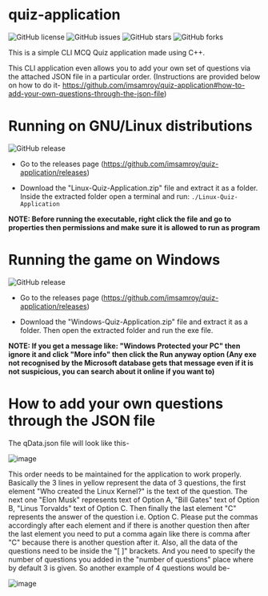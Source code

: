 # quiz-application

![GitHub license](https://img.shields.io/github/license/imsamroy/quiz-application)
![GitHub issues](https://img.shields.io/github/issues/imsamroy/quiz-application)
![GitHub stars](https://img.shields.io/github/stars/imsamroy/quiz-application)
![GitHub forks](https://img.shields.io/github/forks/imsamroy/quiz-application)

This is a simple CLI MCQ Quiz application made using C++.  

This CLI application even allows you to add your own set of questions via the attached JSON file in a particular order. (Instructions are provided below on how to do it- https://github.com/imsamroy/quiz-application#how-to-add-your-own-questions-through-the-json-file)

# Running on GNU/Linux distributions

![GitHub release](https://img.shields.io/github/release/imsamroy/quiz-application)

- Go to the releases page (https://github.com/imsamroy/quiz-application/releases)  

- Download the "Linux-Quiz-Application.zip" file and extract it as a folder. Inside the extracted folder open a terminal and run: `./Linux-Quiz-Application`  

**NOTE: Before running the executable, right click the file and go to properties then permissions and make sure it is allowed to run as program**

# Running the game on Windows

![GitHub release](https://img.shields.io/github/release/imsamroy/quiz-application)

- Go to the releases page (https://github.com/imsamroy/quiz-application/releases)  

- Download the "Windows-Quiz-Application.zip" file and extract it as a folder. Then open the extracted folder and run the exe file.  

**NOTE: If you get a message like: "Windows Protected your PC" then ignore it and click "More info" then click the Run anyway option (Any exe not recognised by the Microsoft database gets that message even if it is not suspicious, you can search about it online if you want to)**

# How to add your own questions through the JSON file

The qData.json file will look like this-  

![image](https://user-images.githubusercontent.com/92716271/166941945-bcdb6c26-00c8-4332-bde3-0994ddd88d67.png)

This order needs to be maintained for the application to work properly. Basically the 3 lines in yellow represent the data of 3 questions, the first element "Who created the Linux Kernel?" is the text of the question. The next one "Elon Musk" represents text of Option A, "Bill Gates" text of Option B, "Linus Torvalds" text of Option C. Then finally the last element "C" represents the answer of the question i.e. Option C. Please put the commas accordingly after each element and if there is another question then after the last element you need to put a comma again like there is comma after "C" because there is another question after it. Also, all the data of the questions need to be inside the "[ ]" brackets. And you need to specify the number of questions you added in the "number of questions" place where by default 3 is given. So another example of 4 questions would be- 

![image](https://user-images.githubusercontent.com/92716271/166945924-f92910d0-686e-49f3-804a-21537c345dda.png)
